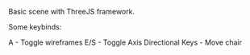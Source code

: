 Basic scene with ThreeJS framework.

Some keybinds:

A - Toggle wireframes
E/S - Toggle Axis
Directional Keys - Move chair